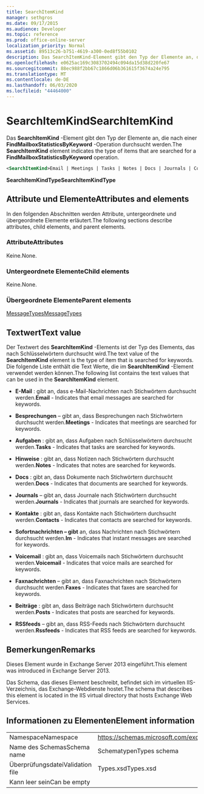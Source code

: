 ```yaml
---
title: SearchItemKind
manager: sethgros
ms.date: 09/17/2015
ms.audience: Developer
ms.topic: reference
ms.prod: office-online-server
localization_priority: Normal
ms.assetid: 89513c26-b751-4619-a300-0ed8f55b0102
description: Das SearchItemKind-Element gibt den Typ der Elemente an, die nach einer FindMailboxStatisticsByKeyword-Operation durchsucht werden.
ms.openlocfilehash: e0625ac169c3083702494c094da15d38d220fe67
ms.sourcegitcommit: 88ec988f2bb67c1866d06b361615f3674a24e795
ms.translationtype: MT
ms.contentlocale: de-DE
ms.lasthandoff: 06/03/2020
ms.locfileid: "44464000"
---
```

# <a name="searchitemkind"></a><span data-ttu-id="f9f4c-103">SearchItemKind</span><span class="sxs-lookup"><span data-stu-id="f9f4c-103">SearchItemKind</span></span>

<span data-ttu-id="f9f4c-104">Das **SearchItemKind** -Element gibt den Typ der Elemente an, die nach einer **FindMailboxStatisticsByKeyword** -Operation durchsucht werden.</span><span class="sxs-lookup"><span data-stu-id="f9f4c-104">The **SearchItemKind** element indicates the type of items that are searched for a **FindMailboxStatisticsByKeyword** operation.</span></span> 
  
```XML
<SearchItemKind>Email | Meetings | Tasks | Notes | Docs | Journals | Contacts | Im | Voicemail | Faxes | Posts | Rssfeeds</SearchItemKind>
```

 <span data-ttu-id="f9f4c-105">**SearchItemKindType**</span><span class="sxs-lookup"><span data-stu-id="f9f4c-105">**SearchItemKindType**</span></span>
## <a name="attributes-and-elements"></a><span data-ttu-id="f9f4c-106">Attribute und Elemente</span><span class="sxs-lookup"><span data-stu-id="f9f4c-106">Attributes and elements</span></span>

<span data-ttu-id="f9f4c-107">In den folgenden Abschnitten werden Attribute, untergeordnete und übergeordnete Elemente erläutert.</span><span class="sxs-lookup"><span data-stu-id="f9f4c-107">The following sections describe attributes, child elements, and parent elements.</span></span>
  
### <a name="attributes"></a><span data-ttu-id="f9f4c-108">Attribute</span><span class="sxs-lookup"><span data-stu-id="f9f4c-108">Attributes</span></span>

<span data-ttu-id="f9f4c-109">Keine.</span><span class="sxs-lookup"><span data-stu-id="f9f4c-109">None.</span></span>
  
### <a name="child-elements"></a><span data-ttu-id="f9f4c-110">Untergeordnete Elemente</span><span class="sxs-lookup"><span data-stu-id="f9f4c-110">Child elements</span></span>

<span data-ttu-id="f9f4c-111">Keine.</span><span class="sxs-lookup"><span data-stu-id="f9f4c-111">None.</span></span>
  
### <a name="parent-elements"></a><span data-ttu-id="f9f4c-112">Übergeordnete Elemente</span><span class="sxs-lookup"><span data-stu-id="f9f4c-112">Parent elements</span></span>

[<span data-ttu-id="f9f4c-113">MessageTypes</span><span class="sxs-lookup"><span data-stu-id="f9f4c-113">MessageTypes</span></span>](messagetypes.md)
  
## <a name="text-value"></a><span data-ttu-id="f9f4c-114">Textwert</span><span class="sxs-lookup"><span data-stu-id="f9f4c-114">Text value</span></span>

<span data-ttu-id="f9f4c-115">Der Textwert des **SearchItemKind** -Elements ist der Typ des Elements, das nach Schlüsselwörtern durchsucht wird.</span><span class="sxs-lookup"><span data-stu-id="f9f4c-115">The text value of the **SearchItemKind** element is the type of item that is searched for keywords.</span></span> <span data-ttu-id="f9f4c-116">Die folgende Liste enthält die Text Werte, die im **SearchItemKind** -Element verwendet werden können.</span><span class="sxs-lookup"><span data-stu-id="f9f4c-116">The following list contains the text values that can be used in the **SearchItemKind** element.</span></span> 
  
- <span data-ttu-id="f9f4c-117">**E-Mail** : gibt an, dass e-Mail-Nachrichten nach Stichwörtern durchsucht werden.</span><span class="sxs-lookup"><span data-stu-id="f9f4c-117">**Email** - Indicates that email messages are searched for keywords.</span></span> 
    
- <span data-ttu-id="f9f4c-118">**Besprechungen** – gibt an, dass Besprechungen nach Stichwörtern durchsucht werden.</span><span class="sxs-lookup"><span data-stu-id="f9f4c-118">**Meetings** - Indicates that meetings are searched for keywords.</span></span> 
    
- <span data-ttu-id="f9f4c-119">**Aufgaben** : gibt an, dass Aufgaben nach Schlüsselwörtern durchsucht werden.</span><span class="sxs-lookup"><span data-stu-id="f9f4c-119">**Tasks** - Indicates that tasks are searched for keywords.</span></span> 
    
- <span data-ttu-id="f9f4c-120">**Hinweise** : gibt an, dass Notizen nach Stichwörtern durchsucht werden.</span><span class="sxs-lookup"><span data-stu-id="f9f4c-120">**Notes** - Indicates that notes are searched for keywords.</span></span> 
    
- <span data-ttu-id="f9f4c-121">**Docs** : gibt an, dass Dokumente nach Stichwörtern durchsucht werden.</span><span class="sxs-lookup"><span data-stu-id="f9f4c-121">**Docs** - Indicates that documents are searched for keywords.</span></span> 
    
- <span data-ttu-id="f9f4c-122">**Journals** – gibt an, dass Journale nach Stichwörtern durchsucht werden.</span><span class="sxs-lookup"><span data-stu-id="f9f4c-122">**Journals** - Indicates that journals are searched for keywords.</span></span> 
    
- <span data-ttu-id="f9f4c-123">**Kontakte** : gibt an, dass Kontakte nach Stichwörtern durchsucht werden.</span><span class="sxs-lookup"><span data-stu-id="f9f4c-123">**Contacts** - Indicates that contacts are searched for keywords.</span></span> 
    
- <span data-ttu-id="f9f4c-124">**Sofortnachrichten – gibt** an, dass Nachrichten nach Stichwörtern durchsucht werden.</span><span class="sxs-lookup"><span data-stu-id="f9f4c-124">**Im** - Indicates that instant messages are searched for keywords.</span></span> 
    
- <span data-ttu-id="f9f4c-125">**Voicemail** : gibt an, dass Voicemails nach Stichwörtern durchsucht werden.</span><span class="sxs-lookup"><span data-stu-id="f9f4c-125">**Voicemail** - Indicates that voice mails are searched for keywords.</span></span> 
    
- <span data-ttu-id="f9f4c-126">**Faxnachrichten** – gibt an, dass Faxnachrichten nach Stichwörtern durchsucht werden.</span><span class="sxs-lookup"><span data-stu-id="f9f4c-126">**Faxes** - Indicates that faxes are searched for keywords.</span></span> 
    
- <span data-ttu-id="f9f4c-127">**Beiträge** : gibt an, dass Beiträge nach Stichwörtern durchsucht werden.</span><span class="sxs-lookup"><span data-stu-id="f9f4c-127">**Posts** - Indicates that posts are searched for keywords.</span></span> 
    
- <span data-ttu-id="f9f4c-128">**RSSfeeds** – gibt an, dass RSS-Feeds nach Stichwörtern durchsucht werden.</span><span class="sxs-lookup"><span data-stu-id="f9f4c-128">**Rssfeeds** - Indicates that RSS feeds are searched for keywords.</span></span> 
    
## <a name="remarks"></a><span data-ttu-id="f9f4c-129">Bemerkungen</span><span class="sxs-lookup"><span data-stu-id="f9f4c-129">Remarks</span></span>

<span data-ttu-id="f9f4c-130">Dieses Element wurde in Exchange Server 2013 eingeführt.</span><span class="sxs-lookup"><span data-stu-id="f9f4c-130">This element was introduced in Exchange Server 2013.</span></span>
  
<span data-ttu-id="f9f4c-131">Das Schema, das dieses Element beschreibt, befindet sich im virtuellen IIS-Verzeichnis, das Exchange-Webdienste hostet.</span><span class="sxs-lookup"><span data-stu-id="f9f4c-131">The schema that describes this element is located in the IIS virtual directory that hosts Exchange Web Services.</span></span>
  
## <a name="element-information"></a><span data-ttu-id="f9f4c-132">Informationen zu Elementen</span><span class="sxs-lookup"><span data-stu-id="f9f4c-132">Element information</span></span>

|||
|:-----|:-----|
|<span data-ttu-id="f9f4c-133">Namespace</span><span class="sxs-lookup"><span data-stu-id="f9f4c-133">Namespace</span></span>  <br/> |https://schemas.microsoft.com/exchange/services/2006/types  <br/> |
|<span data-ttu-id="f9f4c-134">Name des Schemas</span><span class="sxs-lookup"><span data-stu-id="f9f4c-134">Schema name</span></span>  <br/> |<span data-ttu-id="f9f4c-135">Schematypen</span><span class="sxs-lookup"><span data-stu-id="f9f4c-135">Types schema</span></span>  <br/> |
|<span data-ttu-id="f9f4c-136">Überprüfungsdatei</span><span class="sxs-lookup"><span data-stu-id="f9f4c-136">Validation file</span></span>  <br/> |<span data-ttu-id="f9f4c-137">Types.xsd</span><span class="sxs-lookup"><span data-stu-id="f9f4c-137">Types.xsd</span></span>  <br/> |
|<span data-ttu-id="f9f4c-138">Kann leer sein</span><span class="sxs-lookup"><span data-stu-id="f9f4c-138">Can be empty</span></span>  <br/> ||
   

